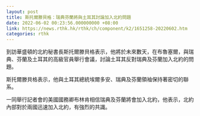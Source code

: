 ```yaml
---
layout: post
title: 斯托爾滕貝格：瑞典芬蘭將與土耳其討論加入北約問題
date: 2022-06-02 00:23:56.000000000 +08:00
link: https://news.rthk.hk/rthk/ch/component/k2/1651258-20220602.htm
categories: rthk
---
```


到訪華盛頓的北約秘書長斯托爾滕貝格表示，他將於未來數天，在布魯塞爾，與瑞典、芬蘭及土耳其的高級官員舉行會議，討論土耳其反對瑞典及芬蘭加入北約的問題。

斯托爾滕貝格表示，他與土耳其總統埃爾多安、瑞典及芬蘭領袖保持著密切的聯系。

一同舉行記者會的美國國務卿布林肯相信瑞典及芬蘭將會加入北約，他表示，北約內部對於兩國迅速加入北約，有強烈的共識。
